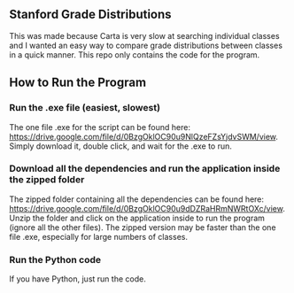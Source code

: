 ## Stanford Grade Distributions
This was made because Carta is very slow at searching individual classes and I wanted an easy way to compare grade distributions between classes in a quick manner. This repo only contains the code for the program. 
## How to Run the Program
### Run the .exe file (easiest, slowest)
The one file .exe for the script can be found here: https://drive.google.com/file/d/0BzgOklOC90u9NlQzeFZsYjdvSWM/view. Simply download it, double click, and wait for the .exe to run.
### Download all the dependencies and run the application inside the zipped folder
The zipped folder containing all the dependencies can be found here: https://drive.google.com/file/d/0BzgOklOC90u9dDZRaHRmNWRtOXc/view. Unzip the folder and click on the application inside to run the program (ignore all the other files). The zipped version may be faster than the one file .exe, especially for large numbers of classes.
### Run the Python code
If you have Python, just run the code.
